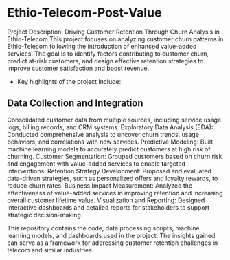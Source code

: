 # Ethio-Telecom-Post-Value
Project Description: Driving Customer Retention Through Churn Analysis in Ethio-Telecom
This project focuses on analyzing customer churn patterns in Ethio-Telecom following the introduction of enhanced value-added services. The goal is to identify factors contributing to customer churn, predict at-risk customers, and design effective retention strategies to improve customer satisfaction and boost revenue.

- Key highlights of the project include:

## Data Collection and Integration
Consolidated customer data from multiple sources, including service usage logs, billing records, and CRM systems.
Exploratory Data Analysis (EDA):
Conducted comprehensive analysis to uncover churn trends, usage behaviors, and correlations with new services.
Predictive Modeling:
Built machine learning models to accurately predict customers at high risk of churning.
Customer Segmentation:
Grouped customers based on churn risk and engagement with value-added services to enable targeted interventions.
Retention Strategy Development:
Proposed and evaluated data-driven strategies, such as personalized offers and loyalty rewards, to reduce churn rates.
Business Impact Measurement:
Analyzed the effectiveness of value-added services in improving retention and increasing overall customer lifetime value.
Visualization and Reporting:
Designed interactive dashboards and detailed reports for stakeholders to support strategic decision-making.

This repository contains the code, data processing scripts, machine learning models, and dashboards used in the project. The insights gained can serve as a framework for addressing customer retention challenges in telecom and similar industries.
